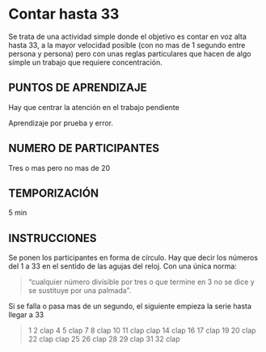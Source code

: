 # Contar hasta 33

Se trata de una actividad simple donde el objetivo es contar en voz alta hasta 33, a la mayor velocidad posible (con no mas de 1 segundo entre persona y persona) pero con unas reglas particulares que hacen de algo simple un trabajo que requiere concentración.

## PUNTOS DE APRENDIZAJE

Hay que centrar la atención en el trabajo pendiente

Aprendizaje por prueba y error.

## NUMERO DE PARTICIPANTES

 Tres o mas pero no mas de 20


## TEMPORIZACIÓN

5 min

## INSTRUCCIONES

Se  ponen los participantes en forma de círculo. Hay que decir los números del 1 a 33 en el sentido de las agujas del reloj. Con una única norma:

>“cualquier número divisible por tres o que termine en 3 no se dice y se sustituye por una palmada”.

Si se falla o pasa mas de un segundo, el siguiente empieza la serie hasta llegar a 33

>1 2 clap 4 5 clap 7 8 clap 10 11 clap clap 14 clap 16 17 clap 19 20 clap 22 clap clap 25 26 clap 28 29 clap 31 32 clap
